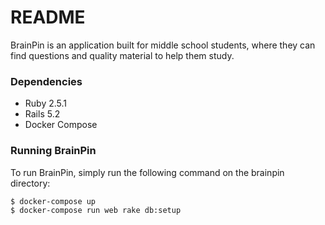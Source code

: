 # README
  
BrainPin is an application built for middle school students, where they can find questions and quality material to help them study.

### Dependencies
  
* Ruby 2.5.1
* Rails 5.2
* Docker Compose
  
### Running BrainPin
  
To run BrainPin, simply run the following command on the brainpin directory:
  
```bash
$ docker-compose up
$ docker-compose run web rake db:setup
```